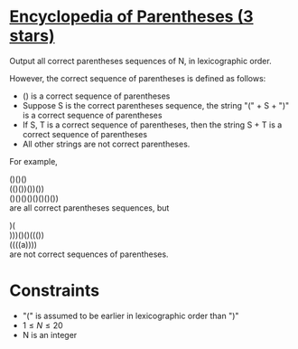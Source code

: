# [Encyclopedia of Parentheses (3 stars)](https://atcoder.jp/contests/typical90/tasks/typical90_b)
Output all correct parentheses sequences of N, in lexicographic order.

However, the correct sequence of parentheses is defined as follows:

- () is a correct sequence of parentheses
- Suppose S is the correct parentheses sequence, the string "(" + S + ")" is a correct sequence of parentheses
- If S, T is a correct sequence of parentheses, then the string S + T is a correct sequence of parentheses
- All other strings are not correct parentheses.

For example,

()()() \
(()())())()) \
()()()()()()()()) \
are all correct parentheses sequences, but

)( \
)))()()((()) \
((((a)))) \
are not correct sequences of parentheses.

# Constraints
- "(" is assumed to be earlier in lexicographic order than ")"
- $1 \le N \le 20$
- N is an integer
